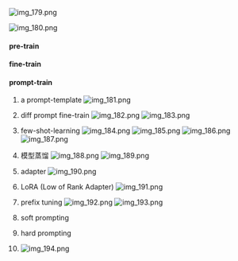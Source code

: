 ![img_179.png](img_179.png)

![img_180.png](img_180.png)

#### pre-train
#### fine-train
#### prompt-train
1. a prompt-template
![img_181.png](img_181.png)
2. diff prompt fine-train
![img_182.png](img_182.png)
![img_183.png](img_183.png)
3. few-shot-learning
![img_184.png](img_184.png)
![img_185.png](img_185.png)
![img_186.png](img_186.png)
![img_187.png](img_187.png)
4. 模型蒸馏
![img_188.png](img_188.png)
![img_189.png](img_189.png)
5. adapter
![img_190.png](img_190.png)
6. LoRA (Low of Rank Adapter)
![img_191.png](img_191.png)
7. prefix tuning
![img_192.png](img_192.png)
![img_193.png](img_193.png)
8. soft prompting
9. hard prompting

10. ![img_194.png](img_194.png)
